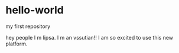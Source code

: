 # hello-world
my first repository

hey people
I m lipsa. I m an vssutian!!
I am so excited to use this new platform.
